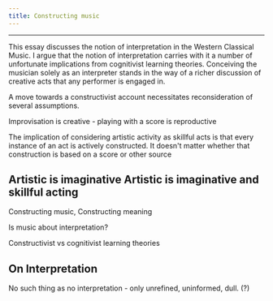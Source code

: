 ```yaml
---
title: Constructing music
---
```


---
This essay discusses the notion of interpretation in the Western Classical Music. I argue that the notion of interpretation carries with it a number of unfortunate implications from cognitivist learning theories. Conceiving the musician solely as an interpreter stands in the way of a richer discussion of creative acts that any performer is engaged in.

A move towards a constructivist account necessitates reconsideration of several assumptions.

Improvisation is creative - playing with a score is reproductive

The implication of considering artistic activity as skillful acts is that every instance of an act is actively constructed. It doesn't matter whether that construction is based on a score or other source

Artistic is imaginative
Artistic is imaginative and skillful acting
---

Constructing music, Constructing meaning

Is music about interpretation?

Constructivist vs cognitivist learning theories

## On Interpretation

No such thing as no interpretation - only unrefined, uninformed, dull. (?)
